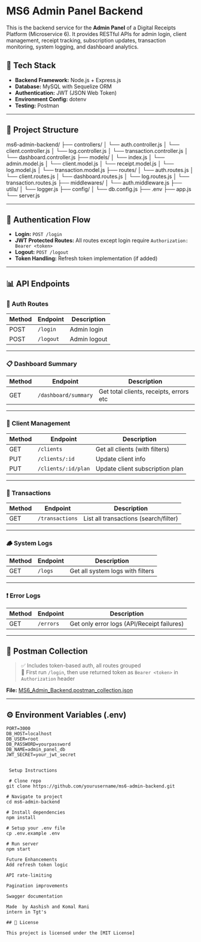 # MS6 Admin Panel Backend

This is the backend service for the **Admin Panel** of a Digital Receipts Platform (Microservice 6). It provides RESTful APIs for admin login, client management, receipt tracking, subscription updates, transaction monitoring, system logging, and dashboard analytics.

## 🚀 Tech Stack

- **Backend Framework:** Node.js + Express.js  
- **Database:** MySQL with Sequelize ORM  
- **Authentication:** JWT (JSON Web Token)  
- **Environment Config:** dotenv  
- **Testing:** Postman

---

## 📁 Project Structure

ms6-admin-backend/
├── controllers/
│ └── auth.controller.js
│ └── client.controller.js
│ └── log.controller.js
│ └── transaction.controller.js
│ └── dashboard.controller.js
├── models/
│ └── index.js
│ └── admin.model.js
│ └── client.model.js
│ └── receipt.model.js
│ └── log.model.js
│ └── transaction.model.js
├── routes/
│ └── auth.routes.js
│ └── client.routes.js
│ └── dashboard.routes.js
│ └── log.routes.js
│ └── transaction.routes.js
├── middlewares/
│ └── auth.middleware.js
├── utils/
│ └── logger.js
├── config/
│ └── db.config.js
├── .env
├── app.js
└── server.js


---

## 🔐 Authentication Flow

- **Login:** `POST /login`
- **JWT Protected Routes:** All routes except login require `Authorization: Bearer <token>`
- **Logout:** `POST /logout`
- **Token Handling:** Refresh token implementation (if added)

---

## 📊 API Endpoints

### 🔐 Auth Routes

| Method | Endpoint       | Description         |
|--------|----------------|---------------------|
| POST   | `/login`       | Admin login         |
| POST   | `/logout`      | Admin logout        |

---

### 📋 Dashboard Summary

| Method | Endpoint              | Description                   |
|--------|-----------------------|-------------------------------|
| GET    | `/dashboard/summary`  | Get total clients, receipts, errors etc |

---

### 👤 Client Management

| Method | Endpoint              | Description                        |
|--------|-----------------------|------------------------------------|
| GET    | `/clients`            | Get all clients (with filters)     |
| PUT    | `/clients/:id`        | Update client info                 |
| PUT    | `/clients/:id/plan`   | Update client subscription plan    |

---

### 📄 Transactions

| Method | Endpoint              | Description                   |
|--------|-----------------------|-------------------------------|
| GET    | `/transactions`       | List all transactions (search/filter) |

---

### 🪵 System Logs

| Method | Endpoint         | Description                        |
|--------|------------------|------------------------------------|
| GET    | `/logs`          | Get all system logs with filters   |

---

### ❗ Error Logs

| Method | Endpoint         | Description                        |
|--------|------------------|------------------------------------|
| GET    | `/errors`        | Get only error logs (API/Receipt failures) |

---

## 🧪 Postman Collection

> ✅ Includes token-based auth, all routes grouped  
> 🔐 First run `/login`, then use returned token as `Bearer <token>` in `Authorization` header

**File:** [MS6_Admin_Backend.postman_collection.json](./MS6_Admin_Backend.postman_collection.json)

---

## ⚙️ Environment Variables (.env)

```env
PORT=3000
DB_HOST=localhost
DB_USER=root
DB_PASSWORD=yourpassword
DB_NAME=admin_panel_db
JWT_SECRET=your_jwt_secret


 Setup Instructions

 # Clone repo
git clone https://github.com/yourusername/ms6-admin-backend.git

# Navigate to project
cd ms6-admin-backend

# Install dependencies
npm install

# Setup your .env file
cp .env.example .env

# Run server
npm start

Future Enhancements
Add refresh token logic

API rate-limiting

Pagination improvements

Swagger documentation

Made  by Aashish and Komal Rani
intern in Tgt's

## 📄 License

This project is licensed under the [MIT License]
